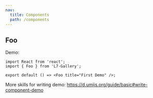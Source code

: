 ```yaml
---
nav:
  title: Components
  path: /components
---
```


## Foo

Demo:

```tsx
import React from 'react';
import { Foo } from 'L7-Gallery';

export default () => <Foo title="First Demo" />;
```

More skills for writing demo: https://d.umijs.org/guide/basic#write-component-demo
